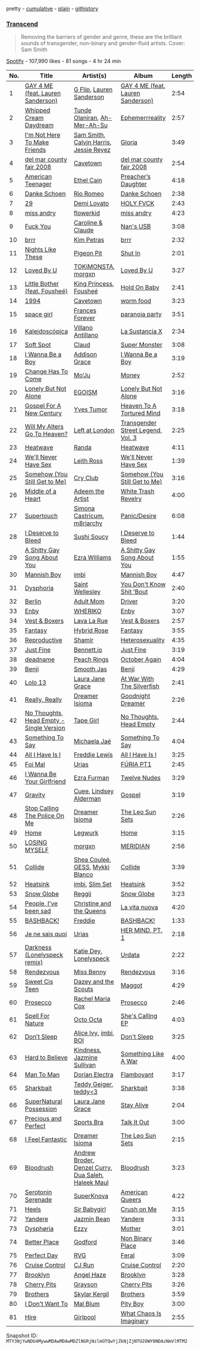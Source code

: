 pretty - [cumulative](/playlists/cumulative/37i9dQZF1DWViyN2b86Qnu.md) - [plain](/playlists/plain/37i9dQZF1DWViyN2b86Qnu) - [githistory](https://github.githistory.xyz/mackorone/spotify-playlist-archive/blob/main/playlists/plain/37i9dQZF1DWViyN2b86Qnu)

### [Transcend](https://open.spotify.com/playlist/37i9dQZF1DWViyN2b86Qnu)

> Removing the barriers of gender and genre, these are the brilliant sounds of transgender, non\-binary and gender\-fluid artists\. Cover: Sam Smith

[Spotify](https://open.spotify.com/user/spotify) - 107,990 likes - 81 songs - 4 hr 24 min

| No. | Title | Artist(s) | Album | Length |
|---|---|---|---|---|
| 1 | [GAY 4 ME \(feat\. Lauren Sanderson\)](https://open.spotify.com/track/1ZpcR68PKaoz8DpQDRqFEE) | [G Flip](https://open.spotify.com/artist/4SdIXLzfabqU61iK7SnKAU), [Lauren Sanderson](https://open.spotify.com/artist/06vRrrjT3DBRkhBlXoBdYj) | [GAY 4 ME \(feat\. Lauren Sanderson\)](https://open.spotify.com/album/2ZPgzxiWsWCmCaC9jzNumu) | 2:54 |
| 2 | [Whipped Cream Daydream](https://open.spotify.com/track/7IYX5zwekh2jWP0wH1EkDI) | [Tunde Olaniran](https://open.spotify.com/artist/3qwKzITLJVVAo2Fn8TusjE), [Ah\-Mer\-Ah\-Su](https://open.spotify.com/artist/6uCILdubNJBlEvfxOCDluy) | [Ephemerrreality](https://open.spotify.com/album/66PGh4DYK2N19obSiRizhV) | 2:57 |
| 3 | [I'm Not Here To Make Friends](https://open.spotify.com/track/3i0FkJYlU4MFfYkjFHXXAM) | [Sam Smith](https://open.spotify.com/artist/2wY79sveU1sp5g7SokKOiI), [Calvin Harris](https://open.spotify.com/artist/7CajNmpbOovFoOoasH2HaY), [Jessie Reyez](https://open.spotify.com/artist/3KedxarmBCyFBevnqQHy3P) | [Gloria](https://open.spotify.com/album/3Uq1jNGnD412ZvCb6j2DKV) | 3:49 |
| 4 | [del mar county fair 2008](https://open.spotify.com/track/4Zx6WKvQxGhk2UD4huHFBZ) | [Cavetown](https://open.spotify.com/artist/2hR4h1Cao2ueuI7Cx9c7V8) | [del mar county fair 2008](https://open.spotify.com/album/0uPCMgLfg1DpVnsjoVDok9) | 2:54 |
| 5 | [American Teenager](https://open.spotify.com/track/4ltqfN12ohaVZdM6C45gMg) | [Ethel Cain](https://open.spotify.com/artist/0avMDS4HyoCEP6RqZJWpY2) | [Preacher’s Daughter](https://open.spotify.com/album/3WmujGwOS0ANHkJRnMH6n8) | 4:18 |
| 6 | [Danke Schoen](https://open.spotify.com/track/4uq0JdZB0O52Zw3OHl3O1n) | [Rio Romeo](https://open.spotify.com/artist/22y08IZx7u6SWpsfap1Cub) | [Danke Schoen](https://open.spotify.com/album/3aDnLvCqgLNPDY3Jk3hI71) | 2:38 |
| 7 | [29](https://open.spotify.com/track/0REv856zadB0e8IM1brlwr) | [Demi Lovato](https://open.spotify.com/artist/6S2OmqARrzebs0tKUEyXyp) | [HOLY FVCK](https://open.spotify.com/album/2QX21ryT6SIcft6N3PkfeR) | 2:43 |
| 8 | [miss andry](https://open.spotify.com/track/4IxRx6byFf1RuXcbNny5qj) | [flowerkid](https://open.spotify.com/artist/4VFDBAAO80bu4bTcVJ6M8i) | [miss andry](https://open.spotify.com/album/4BeN8xu9ZEPUIPEFVFHuN6) | 4:23 |
| 9 | [Fuck You](https://open.spotify.com/track/44Nq6AqHe5Dq02u00ytO2t) | [Caroline & Claude](https://open.spotify.com/artist/31KYVnV5N4VuzjfBXPZMMl) | [Nan's USB](https://open.spotify.com/album/0CNZjNh9EJ1UarmlgWQQUp) | 3:08 |
| 10 | [brrr](https://open.spotify.com/track/7AZzCQ6S8HXLFBXsqH2HWE) | [Kim Petras](https://open.spotify.com/artist/3Xt3RrJMFv5SZkCfUE8C1J) | [brrr](https://open.spotify.com/album/11OeiSfjvduwX8JHQSgxcQ) | 2:32 |
| 11 | [Nights Like These](https://open.spotify.com/track/7s7KOxwTHHnVBmtphJKWRk) | [Pigeon Pit](https://open.spotify.com/artist/4Bmvzoo0CzEGV4EczcG9rv) | [Shut In](https://open.spotify.com/album/2vvB2Q0Hyekckd7ic6wOrf) | 2:01 |
| 12 | [Loved By U](https://open.spotify.com/track/1SldN7GTd0ADTjspv96wCl) | [TOKiMONSTA](https://open.spotify.com/artist/3VwKSHAfgzV1DOHV0aANCI), [morgxn](https://open.spotify.com/artist/034u8Qcs47NHkRQXaWkLXW) | [Loved By U](https://open.spotify.com/album/3ZWTn4QQX16aHY64yVeC1D) | 3:27 |
| 13 | [Little Bother \(feat\. Fousheé\)](https://open.spotify.com/track/3aWWm6V15SPqSgdxtyRM2I) | [King Princess](https://open.spotify.com/artist/6beUvFUlKliUYJdLOXNj9C), [Fousheé](https://open.spotify.com/artist/6trIghKwHRUyxwvm66HLHH) | [Hold On Baby](https://open.spotify.com/album/3Q998ztjKK3ybjToj0QL9c) | 2:41 |
| 14 | [1994](https://open.spotify.com/track/0nldraDxkeNlhAX5sLrK9u) | [Cavetown](https://open.spotify.com/artist/2hR4h1Cao2ueuI7Cx9c7V8) | [worm food](https://open.spotify.com/album/6esicDmiVKUGrff14ahfrK) | 3:23 |
| 15 | [space girl](https://open.spotify.com/track/1vzfxEYT3NhXrzzAqxGLPe) | [Frances Forever](https://open.spotify.com/artist/5uuqghaOBgtv92jDyDveQl) | [paranoia party](https://open.spotify.com/album/0VUQxlHNGfyoac8Hi1QsIK) | 3:51 |
| 16 | [Kaleidoscópica](https://open.spotify.com/track/6M1qcLBhSBIDMmC9wprnLK) | [Villano Antillano](https://open.spotify.com/artist/1pi7nGhOM7PTHR5YEgXVGq) | [La Sustancia X](https://open.spotify.com/album/3vNcWxeBpYQJ9OkAcm3ch3) | 2:34 |
| 17 | [Soft Spot](https://open.spotify.com/track/30bqNfOgcJOw2EWJJl1w5J) | [Claud](https://open.spotify.com/artist/5MaQlvNGOaTj39apHsXVq1) | [Super Monster](https://open.spotify.com/album/0QPFWBu8oVVNtekmNzlVvW) | 3:08 |
| 18 | [I Wanna Be a Boy](https://open.spotify.com/track/4O7UPnI2rePU0JndPCI09d) | [Addison Grace](https://open.spotify.com/artist/39EIRTZx1JjfeDLVdbj2ap) | [I Wanna Be a Boy](https://open.spotify.com/album/4o84MA22X4ofp4LM9z7U3y) | 3:19 |
| 19 | [Change Has To Come](https://open.spotify.com/track/3ap0w77BMoIxTDVrqLP3ds) | [Mo’Ju](https://open.spotify.com/artist/08kSC3EyOASw4LU1BmBG6g) | [Money](https://open.spotify.com/album/27xePvSrtU2d9uC8deq5cy) | 2:52 |
| 20 | [Lonely But Not Alone](https://open.spotify.com/track/70SMq0djk5HdO0kc1YM2e9) | [EGOISM](https://open.spotify.com/artist/6bTkIQfvR8nlRCHLAvbfOD) | [Lonely But Not Alone](https://open.spotify.com/album/24yrwo7fOZ5ID22hLzU43W) | 3:16 |
| 21 | [Gospel For A New Century](https://open.spotify.com/track/4qYvkWQqCcIWEBWekegE4y) | [Yves Tumor](https://open.spotify.com/artist/0qu422H5MOoQxGjd4IzHbS) | [Heaven To A Tortured Mind](https://open.spotify.com/album/00R4y0gymycDUv9IVY7VvO) | 3:18 |
| 22 | [Will My Alters Go To Heaven?](https://open.spotify.com/track/6SPmkLrif8WAiNDtBAaqAN) | [Left at London](https://open.spotify.com/artist/3xPCFC8f7U3raEXOXQ3MrE) | [Transgender Street Legend, Vol\. 3](https://open.spotify.com/album/7lnslX0F9zCMSNqdCvA3QU) | 2:25 |
| 23 | [Heatwave](https://open.spotify.com/track/0aGbjADuRz7IUuZD5MZ4F6) | [Randa](https://open.spotify.com/artist/2XwPmktVwkeMCmxtpd3EKL) | [Heatwave](https://open.spotify.com/album/1JyYFAhNv3oeYc7J9K3uLl) | 4:11 |
| 24 | [We'll Never Have Sex](https://open.spotify.com/track/4zXuYQNDmw3dlauyc8q3Kd) | [Leith Ross](https://open.spotify.com/artist/4nxKz1dRYXnsGzN1lUURtG) | [We'll Never Have Sex](https://open.spotify.com/album/7ji2CX2KOzJgYY1Du1aaS3) | 1:39 |
| 25 | [Somehow \(You Still Get to Me\)](https://open.spotify.com/track/0Drh1iCeCWwRfyNktaPPgD) | [Cry Club](https://open.spotify.com/artist/41KaTg5AhCYSn2MUUJq0P3) | [Somehow \(You Still Get to Me\)](https://open.spotify.com/album/2wJUk711TdBdKiEW1akfae) | 3:16 |
| 26 | [Middle of a Heart](https://open.spotify.com/track/2w7MGuFvgpc7UXSf0ZLLC0) | [Adeem the Artist](https://open.spotify.com/artist/28ZFEGg2RNdrtoaFqxA6vj) | [White Trash Revelry](https://open.spotify.com/album/2GlHvIfPIhJCgpqimu1mTP) | 4:00 |
| 27 | [Supertouch](https://open.spotify.com/track/5Qn5hlzIjTynSHxDoKRTr9) | [Simona Castricum](https://open.spotify.com/artist/0eNPmXReFLJMJVh1sJ1SIv), [m8riarchy](https://open.spotify.com/artist/1SyZcNNzVu8d0K0Rmesfbt) | [Panic/Desire](https://open.spotify.com/album/4l7EVZQhkTe3sIXyTPh3mE) | 6:08 |
| 28 | [I Deserve to Bleed](https://open.spotify.com/track/27cw0tNJKQQW2CJMGcCfZb) | [Sushi Soucy](https://open.spotify.com/artist/1EbbJiG9LzlH2i7fCjhkvv) | [I Deserve to Bleed](https://open.spotify.com/album/4ckUf8kp5DxcJRRsy0yjXm) | 1:44 |
| 29 | [A Shitty Gay Song About You](https://open.spotify.com/track/7cA93NpGWT5pgyxNtsszSR) | [Ezra Williams](https://open.spotify.com/artist/0vNuaHjk7DINrw3iRkYs48) | [A Shitty Gay Song About You](https://open.spotify.com/album/5kPGmWHhhg25uk0lh3d229) | 1:55 |
| 30 | [Mannish Boy](https://open.spotify.com/track/4P8w7rdtAHEibetAqD8aF9) | [imbi](https://open.spotify.com/artist/2IHmdcnsjh89cIaDcVxTuF) | [Mannish Boy](https://open.spotify.com/album/4bv0aDc9XUkx9UcxuzR4p2) | 4:47 |
| 31 | [Dysphoria](https://open.spotify.com/track/1v7i4SO2KTF2hMnDODyoCo) | [Saint Wellesley](https://open.spotify.com/artist/5sMNbIyT8Uzg51gx65UvH6) | [You Don't Know Shit 'Bout](https://open.spotify.com/album/1ySu6uBo7PMgKvGmeuNvVO) | 2:40 |
| 32 | [Berlin](https://open.spotify.com/track/07ZY5mM23P88rslsUkxpgt) | [Adult Mom](https://open.spotify.com/artist/7tuwjSE2q4zeBdNObeO7LB) | [Driver](https://open.spotify.com/album/5JiEqd3d0AfZdnMFrf37zE) | 3:20 |
| 33 | [Enby](https://open.spotify.com/track/21oXYSZJMteZhiOWe8kRPQ) | [WHERIKO](https://open.spotify.com/artist/6cu3FZbEHlwvbt6H5yPSDV) | [Enby](https://open.spotify.com/album/0w99dKWUrKRPRYlJUmVvRk) | 3:07 |
| 34 | [Vest & Boxers](https://open.spotify.com/track/3uKhV3k4ywsQr5PRE5GEoa) | [Lava La Rue](https://open.spotify.com/artist/271bbpX3pdCi56ZJA1jQ43) | [Vest & Boxers](https://open.spotify.com/album/4akyZViUpVRBnxTpfhJCZC) | 2:57 |
| 35 | [Fantasy](https://open.spotify.com/track/2VsXHMPqxlNSiBxGpnTonj) | [Hybrid Rose](https://open.spotify.com/artist/6g9srM4oiVgpBWWeo7646l) | [Fantasy](https://open.spotify.com/album/77EOOYgfbCXuim4DMwmTCL) | 3:55 |
| 36 | [Reproductive](https://open.spotify.com/track/2czRLbCuPOP9azgqYS52c9) | [Shamir](https://open.spotify.com/artist/7JgXEHI1oEiQICAMeCsKTj) | [Heterosexuality](https://open.spotify.com/album/0DpCo0SXKnfsBx98H2qDVI) | 4:35 |
| 37 | [Just Fine](https://open.spotify.com/track/0IA5V5X6IQM1xN8YUHM2HG) | [Bennett.io](https://open.spotify.com/artist/4tXS1RImn0BBhAbLiWzjsy) | [Just Fine](https://open.spotify.com/album/2I9DFNosdERJGCyoIc8bVt) | 3:19 |
| 38 | [deadname](https://open.spotify.com/track/4GDoSxigoOM1wRsCOXfWar) | [Peach Rings](https://open.spotify.com/artist/5UGmBYowEIxtN1QFckaXPj) | [October Again](https://open.spotify.com/album/7oddffjRwjL82BQ13lZsA6) | 4:04 |
| 39 | [Benji](https://open.spotify.com/track/0J4ZatE29YjV3G5gw1xnWx) | [Smooth Jas](https://open.spotify.com/artist/5blslrsLBjGu9TQBq1QD5A) | [Benji](https://open.spotify.com/album/5WwQL4T4cC3aOYrrPxbRs9) | 4:29 |
| 40 | [Lolo 13](https://open.spotify.com/track/5YGVoookgrVr9Zyw615G1Q) | [Laura Jane Grace](https://open.spotify.com/artist/4yfPiAauSgUfyc4k4WtwM9) | [At War With The Silverfish](https://open.spotify.com/album/1D5mBLxOJpg426RflIyFAf) | 2:41 |
| 41 | [Really, Really](https://open.spotify.com/track/6Ry2hRnTNSQDGuYCzeYvmx) | [Dreamer Isioma](https://open.spotify.com/artist/6u6AbTVrbabv27DLcSrF8i) | [Goodnight Dreamer](https://open.spotify.com/album/6MNtr5YaBrg7Qw2gIFXYBN) | 2:26 |
| 42 | [No Thoughts, Head Empty \- Single Version](https://open.spotify.com/track/7v5rX1Id8Lo1t8SeKcGWMf) | [Tape Girl](https://open.spotify.com/artist/04RmwYKUtw7TelYW3UQ3L6) | [No Thoughts, Head Empty](https://open.spotify.com/album/1mc4tA9yDBwHlt6XBGKnlW) | 2:44 |
| 43 | [Something To Say](https://open.spotify.com/track/5CznIqYyWcPBQ9YaIJtLLF) | [Michaela Jaé](https://open.spotify.com/artist/1XtZq3vSEgghxZS9aqITv5) | [Something To Say](https://open.spotify.com/album/6CBY5J52PrxflhCEelKeBR) | 4:04 |
| 44 | [All I Have Is I](https://open.spotify.com/track/2cLrli2NE987jrCHJe4e0l) | [Freddie Lewis](https://open.spotify.com/artist/2Y08LH0PaXKiJNNuQQ827y) | [All I Have Is I](https://open.spotify.com/album/3KBzyQJ9hCybruGbPcjczp) | 3:25 |
| 45 | [Foi Mal](https://open.spotify.com/track/3HyDXfYR2Q4y3kc9UnjAuJ) | [Urias](https://open.spotify.com/artist/6BXiBj4eAZsiynbcmSRHUs) | [FÚRIA PT1](https://open.spotify.com/album/3vd866Wmu5RHmtuKk0YoCZ) | 2:45 |
| 46 | [I Wanna Be Your Girlfriend](https://open.spotify.com/track/1sDMeyyj2QbUQ2yBPlOtBE) | [Ezra Furman](https://open.spotify.com/artist/1uR7zoLrSRI8bSL43OZ0GY) | [Twelve Nudes](https://open.spotify.com/album/5Pm5mcnn8gRxiY4b4qXD1P) | 3:29 |
| 47 | [Gravity](https://open.spotify.com/track/30WDzCkRBK8GSWPnlJEErx) | [Cuee](https://open.spotify.com/artist/5vuWUABfGvkUxib7zgMMc6), [Lindsey Alderman](https://open.spotify.com/artist/1d4Jqgs605YVW4ziTGYWjy) | [Gospel](https://open.spotify.com/album/0OCCDhGevaBWOhQJ5eTz1a) | 3:19 |
| 48 | [Stop Calling The Police On Me](https://open.spotify.com/track/190fPjBiTtTKbfOSuJOjhv) | [Dreamer Isioma](https://open.spotify.com/artist/6u6AbTVrbabv27DLcSrF8i) | [The Leo Sun Sets](https://open.spotify.com/album/0REInqUEj53H3tJjx1ku4Q) | 2:26 |
| 49 | [Home](https://open.spotify.com/track/6d2oKWnvWCKbhFfssX2yga) | [Legwurk](https://open.spotify.com/artist/5adOsYarVjOqKyGhKACW7p) | [Home](https://open.spotify.com/album/11YdQodktgvRuucS6anicl) | 3:15 |
| 50 | [LOSING MYSELF](https://open.spotify.com/track/6MVyCFg9IHeS1E41aOUTpm) | [morgxn](https://open.spotify.com/artist/034u8Qcs47NHkRQXaWkLXW) | [MERIDIAN](https://open.spotify.com/album/4uH776h4uovgy3YYG1vbKC) | 2:56 |
| 51 | [Collide](https://open.spotify.com/track/11HptaZiTyuGpvGgrDuhvY) | [Shea Couleé](https://open.spotify.com/artist/0FrOnmhn1KtQ2n5mHF2SD6), [GESS](https://open.spotify.com/artist/4rWV3JAgD6JrUiq5mpEJxY), [Mykki Blanco](https://open.spotify.com/artist/2tSv9mEQSuNVMGr9qjYfkr) | [Collide](https://open.spotify.com/album/6SmzSMDrRZJuflBpUeSLeV) | 3:39 |
| 52 | [Heatsink](https://open.spotify.com/track/1m8ujUIS0TFOGSPGHJke7S) | [imbi](https://open.spotify.com/artist/2IHmdcnsjh89cIaDcVxTuF), [Slim Set](https://open.spotify.com/artist/4UkWJVZvcozqs1R5bOLdun) | [Heatsink](https://open.spotify.com/album/6AgO71LRxpWjkICVaHCmpD) | 3:52 |
| 53 | [Snow Globe](https://open.spotify.com/track/0HIgjxzpOhYH63sSu8Fy3f) | [Reggii](https://open.spotify.com/artist/6vbpxLwv8WN7U5Yr6rnLdP) | [Snow Globe](https://open.spotify.com/album/3fkg3Lc4FhrTwzkDVnquzo) | 3:23 |
| 54 | [People, I've been sad](https://open.spotify.com/track/2rWeNybwVZTWEbkb9JOjcz) | [Christine and the Queens](https://open.spotify.com/artist/04vj3iPUiVh5melWr0w3xT) | [La vita nuova](https://open.spotify.com/album/0iyzHNJTyl7G9vNwp3B8iQ) | 4:20 |
| 55 | [BASHBACK!](https://open.spotify.com/track/24OAMfjRPl2lgUmnfXdcqD) | [Freddie](https://open.spotify.com/artist/6AiidoqL85n3AcQhXvrkoK) | [BASHBACK!](https://open.spotify.com/album/0f4Gd8ulc5hE6BLow3w4Ea) | 1:33 |
| 56 | [Je ne sais quoi](https://open.spotify.com/track/789gHumetKnbAJhFMBjMWj) | [Urias](https://open.spotify.com/artist/6BXiBj4eAZsiynbcmSRHUs) | [HER MIND, PT\. 1](https://open.spotify.com/album/5ELO3riWbb2MbJyZYilN7D) | 2:18 |
| 57 | [Darkness \(Lonelyspeck remix\)](https://open.spotify.com/track/2IJsJMnFJtMzj6oeN23g1R) | [Katie Dey](https://open.spotify.com/artist/1SETr6LqWZXbJyEDVe6xDc), [Lonelyspeck](https://open.spotify.com/artist/0ghOmdop8dsN135XRLszJ5) | [Urdata](https://open.spotify.com/album/6i6yQB0bedTRrDOEZ3hxwn) | 2:22 |
| 58 | [Rendezvous](https://open.spotify.com/track/5UNRCb1mKJHiU6iQlGlKuv) | [Miss Benny](https://open.spotify.com/artist/4tcbyfp5CTM0m9AQYGduIX) | [Rendezvous](https://open.spotify.com/album/7jWbadSB4MhmBmt5ZgpW1e) | 3:16 |
| 59 | [Sweet Cis Teen](https://open.spotify.com/track/46Boh7rtDSxoEDZ52Qowcc) | [Dazey and the Scouts](https://open.spotify.com/artist/3J8YGHzxEZzHRYVxGmQCvJ) | [Maggot](https://open.spotify.com/album/1qyq3sPzif79oiw9nPN99S) | 4:29 |
| 60 | [Prosecco](https://open.spotify.com/track/4rrEmelWLx5GkbpKTFWbcx) | [Rachel Maria Cox](https://open.spotify.com/artist/1xIb3fCc3TqfNJ24DNKKBq) | [Prosecco](https://open.spotify.com/album/6KeTVzhEgbAHWt3NTJ5QvI) | 2:46 |
| 61 | [Spell For Nature](https://open.spotify.com/track/6niV6x6Cr37SM7zT5vd8Qi) | [Octo Octa](https://open.spotify.com/artist/2GH8Mzo3Ur1AdOnGUUpt17) | [She's Calling EP](https://open.spotify.com/album/4QIzvwiurfYaLWAATLXU0N) | 4:03 |
| 62 | [Don’t Sleep](https://open.spotify.com/track/4gWPaTGXzBopeFHBXQMpLp) | [Alice Ivy](https://open.spotify.com/artist/5hJy2vZbK50JNuVK6pvVR2), [imbi](https://open.spotify.com/artist/2IHmdcnsjh89cIaDcVxTuF), [BOI](https://open.spotify.com/artist/7y73UWza7rolywdtTdYJV4) | [Don't Sleep](https://open.spotify.com/album/71vXspFj2kT6IQn1IuNpEd) | 3:25 |
| 63 | [Hard to Believe](https://open.spotify.com/track/5xDHkY0Om4eN1XMOJV0HLC) | [Kindness](https://open.spotify.com/artist/6SYIsHAQ1sPokVxmzpaDBU), [Jazmine Sullivan](https://open.spotify.com/artist/7gSjFKpVmDgC2MMsnN8CYq) | [Something Like A War](https://open.spotify.com/album/74G1akk8NptEEoJgZHDYhz) | 4:00 |
| 64 | [Man To Man](https://open.spotify.com/track/4C9DiRUDbryWo0FRjozaoo) | [Dorian Electra](https://open.spotify.com/artist/202HZzqKvPsMHcbwnDZx7u) | [Flamboyant](https://open.spotify.com/album/4svcCm5yRZtKE0tXn4n1cn) | 3:17 |
| 65 | [Sharkbait](https://open.spotify.com/track/1u5UqFrPc3h6FMQGS1kw9M) | [Teddy Geiger](https://open.spotify.com/artist/1YIpZOfyHXMUgUaxxxgbaC), [teddy<3](https://open.spotify.com/artist/62FaS5AarFCrus8LxSVKKW) | [Sharkbait](https://open.spotify.com/album/2rfrl6hCzss0k9DZMf0pwB) | 3:38 |
| 66 | [SuperNatural Possession](https://open.spotify.com/track/2argENW2MZGxj0TwGtH2RZ) | [Laura Jane Grace](https://open.spotify.com/artist/4yfPiAauSgUfyc4k4WtwM9) | [Stay Alive](https://open.spotify.com/album/4Q8RNU12a8ZZl49RNS2NPh) | 2:04 |
| 67 | [Precious and Perfect](https://open.spotify.com/track/4pxxxqnaDQZMEHWS9AP5gD) | [Sports Bra](https://open.spotify.com/artist/3U4YNgmMwXjWfIt4UTNm4b) | [Talk It Out](https://open.spotify.com/album/2Pd2r2Lif7ChcLIlZNPG61) | 3:00 |
| 68 | [I Feel Fantastic](https://open.spotify.com/track/4tFnZmBAYl5L7exZhspwYY) | [Dreamer Isioma](https://open.spotify.com/artist/6u6AbTVrbabv27DLcSrF8i) | [The Leo Sun Sets](https://open.spotify.com/album/0REInqUEj53H3tJjx1ku4Q) | 2:15 |
| 69 | [Bloodrush](https://open.spotify.com/track/0OOBCBmLFqpLNclXaeFvQV) | [Andrew Broder](https://open.spotify.com/artist/44GbwEtjdUMxpvcBoPEOgH), [Denzel Curry](https://open.spotify.com/artist/6fxyWrfmjcbj5d12gXeiNV), [Dua Saleh](https://open.spotify.com/artist/2DGBzoOLcKLK3eWxFyugdB), [Haleek Maul](https://open.spotify.com/artist/1z3a08VnheTF9dwweVtFa3) | [Bloodrush](https://open.spotify.com/album/5g1qB2pKlmliBuz2A1OXmZ) | 3:23 |
| 70 | [Serotonin Serenade](https://open.spotify.com/track/2Ff6Ghw8TRJGuAbJamtt4X) | [SuperKnova](https://open.spotify.com/artist/7om8BpNIYHtacdW2rDVHuD) | [American Queers](https://open.spotify.com/album/3HAKCGSBK2CdNR94iSKMLS) | 4:22 |
| 71 | [Heels](https://open.spotify.com/track/3KscNimoarA53lRrC5JkWG) | [Sir Babygirl](https://open.spotify.com/artist/3Z9b1MnVKbJw8LpgQclsls) | [Crush on Me](https://open.spotify.com/album/2Nr6Y9RNI7eehIi4YeSZDu) | 3:15 |
| 72 | [Yandere](https://open.spotify.com/track/6a9gDPGHaLfiM2XYrKXOVy) | [Jazmin Bean](https://open.spotify.com/artist/6blEmsLU25ewy8hHtgZaSL) | [Yandere](https://open.spotify.com/album/3Np4ztZJFfK4IGT72lzqUo) | 3:31 |
| 73 | [Dysphøria](https://open.spotify.com/track/7EERmr3BgKN2AytN7wSiVp) | [Ezzy](https://open.spotify.com/artist/4Q5X4WCusKh5HIPcdN779z) | [Mother](https://open.spotify.com/album/6GVLNfMWPtOf4NYT1tRAbM) | 3:01 |
| 74 | [Better Place](https://open.spotify.com/track/2whKl8r9QCy1rZNBaLTMfN) | [Godford](https://open.spotify.com/artist/4pUwtnbS6FdBniLp410AOu) | [Non Binary Place](https://open.spotify.com/album/2ZH8IpoBY4rSq3QB6Oez9u) | 3:46 |
| 75 | [Perfect Day](https://open.spotify.com/track/2EXdesGRR8FYGIwlcFyJZN) | [RVG](https://open.spotify.com/artist/4a2c6VZMfp0CdNg1JgSPR9) | [Feral](https://open.spotify.com/album/6i8kpS3QkfUDXjqvDg2pQf) | 3:09 |
| 76 | [Cruise Control](https://open.spotify.com/track/7844B2wDjPgnn5KoMQp7py) | [CJ Run](https://open.spotify.com/artist/17g2kHe1KbJjcO3VUDSwVl) | [Cruise Control](https://open.spotify.com/album/4YVLikNjjKfh078gDDwA4l) | 2:20 |
| 77 | [Brooklyn](https://open.spotify.com/track/5oAbKZU67TxgxrcyMASbdg) | [Angel Haze](https://open.spotify.com/artist/2cyyGl4qnHZL0o16t0fpJl) | [Brooklyn](https://open.spotify.com/album/1Liq7qmM7SRYKdwtZBqoBa) | 3:28 |
| 78 | [Cherry Pits](https://open.spotify.com/track/27xdKxIYRlXErxVK3k2bsR) | [Grayson](https://open.spotify.com/artist/2ElEn7LIxvcN1icdhbw2WM) | [Cherry Pits](https://open.spotify.com/album/6UCKuzFtM3pEmIbmurBLzG) | 3:26 |
| 79 | [Brothers](https://open.spotify.com/track/58z9RRsYcai9hlFKuhgHNl) | [Skylar Kergil](https://open.spotify.com/artist/1tS31uVpr6aEhh6sP2C4nA) | [Brothers](https://open.spotify.com/album/2FfCr9I4VmYXwEbQ2acvYN) | 3:59 |
| 80 | [I Don't Want To](https://open.spotify.com/track/3Kg7a2RbwxaKhLtaa7PI0K) | [Mal Blum](https://open.spotify.com/artist/4tT8fWyOy0hVI7jo9fJmXX) | [Pity Boy](https://open.spotify.com/album/2RCB0j6tDvutjHGcSBeRK2) | 3:00 |
| 81 | [Hire](https://open.spotify.com/track/6RiI88pDWXUBJcRPuNkjHK) | [Girlpool](https://open.spotify.com/artist/3BYXi96LqI8TwNljFKE0DZ) | [What Chaos Is Imaginary](https://open.spotify.com/album/58HB0yjdQE2MH5MrfWt4EO) | 2:55 |

Snapshot ID: `MTY3NjYwNDU4MywwMDAwMDAwMDZlNGRjNzlmOTQwYjZkNjZjNTU2OWY0NDAzNmVlMTM2`
